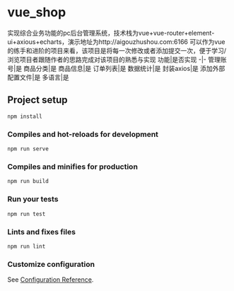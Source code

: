 # vue_shop

实现综合业务功能的pc后台管理系统，技术栈为vue+vue-router+element-ui+axious+echarts，演示地址为http://aigouzhushou.com:6166 可以作为vue的练手和进阶的项目来看，该项目是将每一次修改或者添加提交一次，便于学习/浏览项目者跟随作者的思路完成对该项目的熟悉与实现
功能|是否实现
-|-
管理账号|是
商品分类|是
商品信息|是
订单列表|是
数据统计|是
封装axios|是
添加外部配置文件|是
多语言|是

## Project setup
```
npm install
```

### Compiles and hot-reloads for development
```
npm run serve
```

### Compiles and minifies for production
```
npm run build
```

### Run your tests
```
npm run test
```

### Lints and fixes files
```
npm run lint
```

### Customize configuration
See [Configuration Reference](https://cli.vuejs.org/config/).
